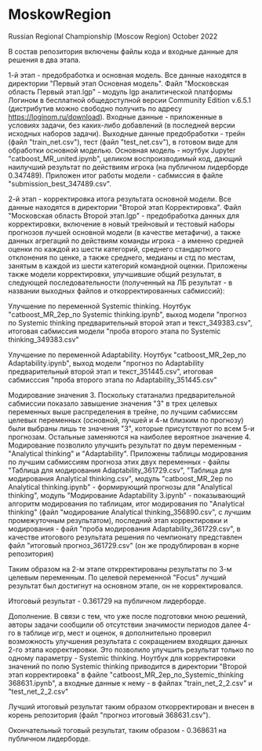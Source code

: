 # MoskowRegion
Russian Regional Championship (Moscow Region) October 2022

В состав репозитория включены файлы кода и входные данные для решения в два этапа.

1-й этап - предобработка и основная модель. Все данные находятся в директории "Первый этап Основная модель". Файл "Московская область Первый этап.lgp" - модуль lgp аналитической платформы Логином в бесплатной общедоступной версии Community Edition v.6.5.1 (дистрибутив можно свободно получить по адресу https://loginom.ru/download). Входные данные - приложенные в условиях задачи, без каких-либо добавлений (в последней версии исходных наборов задачи). Выходные данные предобработки - трейн (файл "train_net.csv"), тест (файл "test_net.csv"), в готовом виде для обработки основной моделью.
Основная модель - ноутбук Jupyter "catboost_MR_united.ipynb", целиком воспроизводимый код, дающий наилучший результат по действиям игрока (на публичном лидерборде 0.347489). Приложен итог работы модели - сабмиссия в файле "submission_best_347489.csv".

2-й этап - корректировка итога результата основной модели. Все данные находятся в директории "Второй этап Корректировка".
Файл "Московская область Второй этап.lgp" - предобработка данных для корректировки, включение в новый трейновый и тестовый наборы прогнозов лучшей основной модели (в качестве метафичи), а также данных агрегаций по действиям команды игрока - а именно средней оценки по каждой из шести категорий, среднего стандартного отклонения по ценке, а также среднего, медианы и стд по местам, занятым в каждой из шести категорий командной оценки.
Приложены также модели корректировки, улучшившие общий результат, в следующей последовательности (полученный на ЛБ результат - в названии выходных файлов и откорректированных сабмиссий):

Улучшение по переменной Systemic thinking. Ноутбук "catboost_MR_2ep_по Systemic thinking.ipynb", выход модели "прогноз по Systemic thinking предварительный второй этап и текст_349383.csv", итоговая сабмиссия модели "проба второго этапа по Systemic thinking_349383.csv"

Улучшение по переменной Adaptability. Ноутбук "catboost_MR_2ep_по Adaptability.ipynb", выход модели "прогноз по Adaptability предварительный второй этап и текст_351445.csv", итоговая сабмисссия "проба второго этапа по Adaptability_351445.csv" 

Модирование значения 3. Поскольку статанализ предварительной сабмиссии показало завышение значения "3" в трех целевых переменных выше распределения в трейне, по лучшим сабмиссям целевых переменных (основной, лучшей и 4-м близким по прогнозу) были выбраны лишь те значения "3", которые присутствуют по всем 5-и прогнозам. Остальные заменяются на наиболее вероятное значение 4.
Модирование позволило улучшить результат по двум переменным - "Analytical thinking" и "Adaptability".
Приложены таблицы модирования по лучшим сабмиссиям прогноза этих двух переменных - файлы "Таблица для модирования Adaptability_361729.csv", "Таблица для модирования Analytical thinking.csv", модуль "catboost_MR_2ep по Analytical thinking.ipynb" - формирующий прогнозы для "Analytical thinking", модуль "Модирование Adaptability 3.ipynb" - показывающий алгоритм модирования по таблицам, итог модирования по "Analytical thinking" (файл "модирование Analytical thinking_356890.csv", с лучшим промежуточным результатом), последний этап корректировки и модирования - файл "проба модирования Adaptability_361729.csv", в качестве итогового результата решения по чемпионату представлен файл "итоговый прогноз_361729.csv" (он же продублирован в корне репозитория)

Таким образом на 2-м этапе открректированы результаты по 3-м целевым переменным. По целевой переменной "Focus" лучший результат был достигнут на основном этапе, он не корректировался.

Итоговый результат - 0.361729 на публичном лидерборде.

Дополнение.
В связи с тем, что уже после подготовки мною решений, авторы задачи сообщили об отсутствии значимости периодов далее 4-го в таблице игр, мест и оценок, я дополнительно проверил возможность улучшения результата с сокращением входящих данных 2-го этапа корректировки.
Это позволило улучшить результат только по одному параметру - Systemic thinking.
Ноутбук для корректировки значений по полю Systemic thinking приводится в директории "Второй этап корректировка" в файле "catboost_MR_2ep_по_Systemic_thinking 368631.ipynb", а входные данные к нему - в файлах "train_net_2_2.csv" и "test_net_2_2.csv" 

Лучший итоговый результат таким образом откорректирован и внесен в корень репозитория (файл "прогноз итоговый 368631.csv").

Окончательный тоговый результат, таким образом - 0.368631 на публичном лидерборде.

